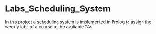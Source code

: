 # Labs_Scheduling_System
In this project a scheduling system is implemented in Prolog to assign the weekly labs of a course to the available TAs
